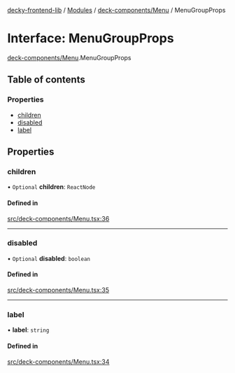 [decky-frontend-lib](../README.md) / [Modules](../modules.md) / [deck-components/Menu](../modules/deck_components_Menu.md) / MenuGroupProps

# Interface: MenuGroupProps

[deck-components/Menu](../modules/deck_components_Menu.md).MenuGroupProps

## Table of contents

### Properties

- [children](deck_components_Menu.MenuGroupProps.md#children)
- [disabled](deck_components_Menu.MenuGroupProps.md#disabled)
- [label](deck_components_Menu.MenuGroupProps.md#label)

## Properties

### children

• `Optional` **children**: `ReactNode`

#### Defined in

[src/deck-components/Menu.tsx:36](https://github.com/SteamDeckHomebrew/decky-frontend-lib/blob/925ea8c/src/deck-components/Menu.tsx#L36)

___

### disabled

• `Optional` **disabled**: `boolean`

#### Defined in

[src/deck-components/Menu.tsx:35](https://github.com/SteamDeckHomebrew/decky-frontend-lib/blob/925ea8c/src/deck-components/Menu.tsx#L35)

___

### label

• **label**: `string`

#### Defined in

[src/deck-components/Menu.tsx:34](https://github.com/SteamDeckHomebrew/decky-frontend-lib/blob/925ea8c/src/deck-components/Menu.tsx#L34)
